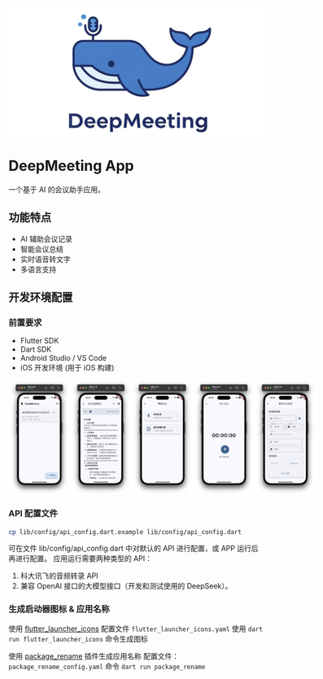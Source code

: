 ![DeepMeeting Logo](assets/logo/deepmeeting-logo-banner.jpeg)

# DeepMeeting App

一个基于 AI 的会议助手应用。

## 功能特点

- AI 辅助会议记录
- 智能会议总结
- 实时语音转文字
- 多语言支持

## 开发环境配置

### 前置要求

- Flutter SDK
- Dart SDK
- Android Studio / VS Code
- iOS 开发环境 (用于 iOS 构建)

<div style="display: flex; justify-content: space-between;">
  <img src="assets/screenshot/Screenshot-01.png" width="24%">
  <img src="assets/screenshot/Screenshot-02.png" width="24%">
  <img src="assets/screenshot/Screenshot-03.png" width="24%">
  <img src="assets/screenshot/Screenshot-04.png" width="24%">
  <img src="assets/screenshot/Screenshot-05.png" width="24%">
</div>

### API 配置文件
```bash
cp lib/config/api_config.dart.example lib/config/api_config.dart
```
可在文件 lib/config/api_config.dart 中对默认的 API 进行配置，或 APP 运行后再进行配置。
应用运行需要两种类型的 API：
1. 科大讯飞的音频转录 API
2. 兼容 OpenAI 接口的大模型接口（开发和测试使用的 DeepSeek）。

### 生成启动器图标 & 应用名称
使用 [flutter_launcher_icons](https://pub.dev/packages/flutter_launcher_icons) 配置文件 `flutter_launcher_icons.yaml`
使用 `dart run flutter_launcher_icons` 命令生成图标

使用 [package_rename](https://pub.dev/packages/package_rename) 插件生成应用名称
配置文件：`package_rename_config.yaml`
命令 `dart run package_rename`